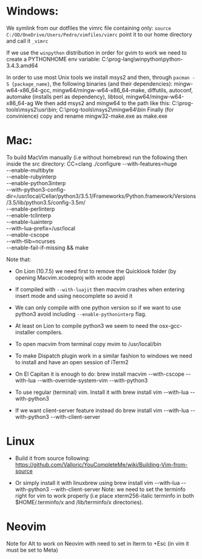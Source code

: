 # Windows:
We symlink from our dotfiles the vimrc file containing only: `source
C:/OD/OneDrive/Users/Pedro/vimfiles/vimrc` point it to our home directory and
call it `_vimrc`

If we use the `winpython` distribution in order for gvim to work we need to
create a PYTHONHOME env variable: C:\prog-lang\winpython\python-3.4.3.amd64

In order to use most Unix tools we install msys2 and then, through `pacman -S
{package_name}`, the following binaries (and their dependencies):
mingw-w64-x86_64-gcc, mingw64/mingw-w64-x86_64-make, diffutils, autoconf,
automake (installs perl as dependency), libtool, mingw64/mingw-w64-x86_64-ag
We then add msys2 and mingw64 to the path like this:
C:\prog-tools\msys2\usr\bin; C:\prog-tools\msys2\mingw64\bin
Finally (for convinience) copy and rename mingw32-make.exe as make.exe

# Mac:

To build MacVim manually (i.e without homebrew) run the following then
inside the src directory:
CC=clang ./configure --with-features=huge \
 --enable-multibyte \
 --enable-rubyinterp \
 --enable-python3interp \
 --with-python3-config-dir=/usr/local/Cellar/python3/3.5.1/Frameworks/Python.framework/Versions/3.5/lib/python3.5/config-3.5m/ \
 --enable-perlinterp \
 --enable-tclinterp \
 --enable-luainterp \
 --with-lua-prefix=/usr/local \
 --enable-cscope \
 --with-tlib=ncurses \
 --enable-fail-if-missing && make

Note that:
- On Lion (10.7.5) we need first to remove the Quicklook folder (by opening
  Macvim.xcodeproj with xcode app)
- If compiled with `--with-luajit` then macvim crashes when entering insert
mode and using neocomplete so avoid it
- We can only compile with one python version so if we want to use python3
avoid including `--enable-pythoninterp` flag.
- At least on Lion to compile python3 we seem to need the osx-gcc-installer
compilers.
- To open macvim from terminal copy mvim to /usr/local/bin
- To make Dispatch plugin work in a similar fashion to windows we need to install
  and have an open session of iTerm2

- On El Capitan it is enough to do:
brew install macvim --with-cscope --with-lua --with-override-system-vim --with-python3

- To use regular (terminal) vim. Install it with
brew install vim --with-lua --with-python3
- If we want client-server feature instead do
brew install vim --with-lua --with-python3 --with-client-server

# Linux

- Build it from source following:
https://github.com/Valloric/YouCompleteMe/wiki/Building-Vim-from-source

- Or simply install it with linuxbrew using
brew install vim --with-lua --with-python3 --with-client-server
Note: we need to set the terminfo right for vim to work properly (i.e place
xterm256-italic terminfo in both $HOME/.terminfo/x and /lib/terminfo/x
directories).

# Neovim
Note for Alt to work on Neovim with need to set in Iterm to +Esc (in vim it must
be set to Meta)
